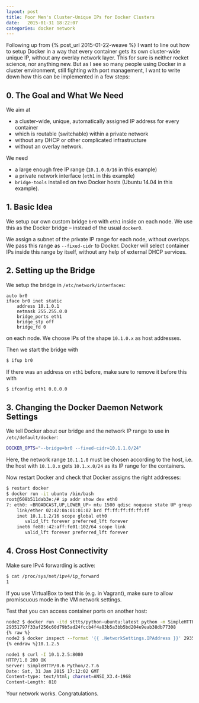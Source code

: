 ```yaml
---
layout: post
title: Poor Men's Cluster-Unique IPs for Docker Clusters
date:   2015-01-31 18:22:07
categories: docker network
---
```


Following up from {% post_url 2015-01-22-weave %} I want to line out how to setup Docker in a way that every container gets its own cluster-wide unique IP, without any overlay network layer. This for sure is neither rocket science, nor anything new. But as I see so many people using Docker in a cluster environment, still fighting with port management, I want to write down how this can be implemented in a few steps:

##  0. The Goal and What We Need

We aim at

- a cluster-wide, unique, automatically assigned IP address for every container
- which is routable (switchable) within a private network
- without any DHCP or other complicated infrastructure
- without an overlay network.

We need

- a large enough free IP range (`10.1.0.0/16` in this example)
- a private network interface (`eth1` in this example)
- `bridge-tools` installed on two Docker hosts (Ubuntu 14.04 in this example).

## 1. Basic Idea

We setup our own custom bridge `br0` with `eth1` inside on each node. We use this as the Docker bridge – instead of the usual `docker0`.

We assign a subnet of the private IP range for each node, without overlaps. We pass this range as `--fixed-cidr` to Docker. Docker will select container IPs inside this range by itself, without any help of external DHCP services.

## 2. Setting up the Bridge

We setup the bridge in `/etc/network/interfaces`:

```
auto br0
iface br0 inet static
    address 10.1.0.1
    netmask 255.255.0.0
    bridge_ports eth1
    bridge_stp off
    bridge_fd 0
```

on each node. We choose IPs of the shape `10.1.0.x` as host addresses. 

Then we start the bridge with

```bash
$ ifup br0
```

If there was an address on `eth1` before, make sure to remove it before this with

```bash
$ ifconfig eth1 0.0.0.0
```

## 3. Changing the Docker Daemon Network Settings

We tell Docker about our bridge and the network IP range to use in `/etc/default/docker`:

```bash
DOCKER_OPTS="--bridge=br0 --fixed-cidr=10.1.1.0/24"
```

Here, the network range `10.1.1.0` must be chosen according to the host, i.e. the host with `10.1.0.x` gets `10.1.x.0/24` as its IP range for the containers.

Now restart Docker and check that Docker assigns the right addresses:

```bash
$ restart docker
$ docker run -it ubuntu /bin/bash
root@508b511dab3e:/# ip addr show dev eth0
7: eth0: <BROADCAST,UP,LOWER_UP> mtu 1500 qdisc noqueue state UP group default 
    link/ether 02:42:0a:01:01:02 brd ff:ff:ff:ff:ff:ff
    inet 10.1.1.2/16 scope global eth0
       valid_lft forever preferred_lft forever
    inet6 fe80::42:aff:fe01:102/64 scope link 
       valid_lft forever preferred_lft forever
```

## 4. Cross Host Connectivity

Make sure IPv4 forwarding is active:

```bash
$ cat /proc/sys/net/ipv4/ip_forward
1
```

If you use VirtualBox to test this (e.g. in Vagrant), make sure to allow promiscuous mode in the VM network settings.

Test that you can access container ports on another host:

```bash
node2 $ docker run -itd sttts/python-ubuntu:latest python -m SimpleHTTPServer 80
29351797f33af256c60d79b5ad24fccb4f4a83b5a3bb5bd204e9eab38db77308
{% raw %}
node2 $ docker inspect --format '{{ .NetworkSettings.IPAddress }}' 2935
{% endraw %}10.1.2.5

node1 $ curl -I 10.1.2.5:8080
HTTP/1.0 200 OK
Server: SimpleHTTP/0.6 Python/2.7.6
Date: Sat, 31 Jan 2015 17:12:02 GMT
Content-type: text/html; charset=ANSI_X3.4-1968
Content-Length: 810
```

Your network works. Congratulations.
